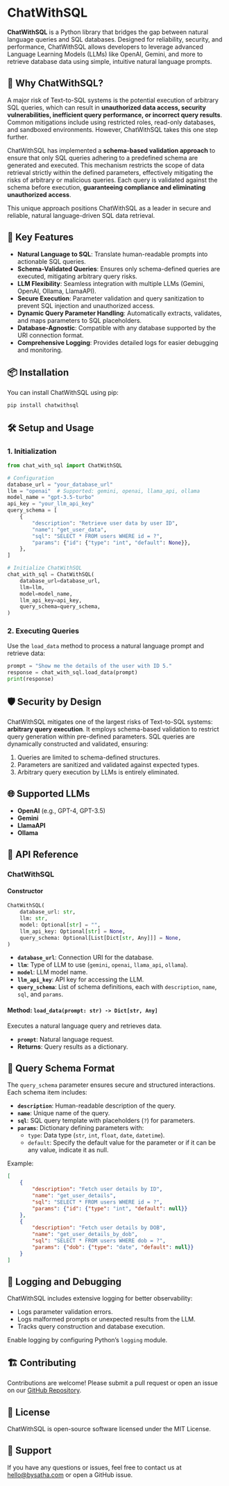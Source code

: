 # ChatWithSQL

**ChatWithSQL** is a Python library that bridges the gap between natural language queries and SQL databases. Designed for reliability, security, and performance, ChatWithSQL allows developers to leverage advanced Language Learning Models (LLMs) like OpenAI, Gemini, and more to retrieve database data using simple, intuitive natural language prompts.


## 🎯 Why ChatWithSQL?

A major risk of Text-to-SQL systems is the potential execution of arbitrary SQL queries, which can result in **unauthorized data access, security vulnerabilities, inefficient query performance, or incorrect query results**. Common mitigations include using restricted roles, read-only databases, and sandboxed environments. However, ChatWithSQL takes this one step further.


ChatWithSQL has implemented a **schema-based validation approach** to ensure that only SQL queries adhering to a predefined schema are generated and executed. This mechanism restricts the scope of data retrieval strictly within the defined parameters, effectively mitigating the risks of arbitrary or malicious queries. Each query is validated against the schema before execution, **guaranteeing compliance and eliminating unauthorized access**.


This unique approach positions ChatWithSQL as a leader in secure and reliable, natural language-driven SQL data retrieval.


## 🚀 Key Features

- **Natural Language to SQL**: Translate human-readable prompts into actionable SQL queries.
- **Schema-Validated Queries**: Ensures only schema-defined queries are executed, mitigating arbitrary query risks.
- **LLM Flexibility**: Seamless integration with multiple LLMs (Gemini, OpenAI, Ollama, LlamaAPI).
- **Secure Execution**: Parameter validation and query sanitization to prevent SQL injection and unauthorized access.
- **Dynamic Query Parameter Handling**: Automatically extracts, validates, and maps parameters to SQL placeholders.
- **Database-Agnostic**: Compatible with any database supported by the URI connection format.
- **Comprehensive Logging**: Provides detailed logs for easier debugging and monitoring.


## 📦 Installation

You can install ChatWithSQL using pip:

```bash
pip install chatwithsql
```


## 🛠️ Setup and Usage

### 1. **Initialization**

```python
from chat_with_sql import ChatWithSQL

# Configuration
database_url = "your_database_url"
llm = "openai"  # Supported: gemini, openai, llama_api, ollama
model_name = "gpt-3.5-turbo"
api_key = "your_llm_api_key"
query_schema = [
    {
        "description": "Retrieve user data by user ID",
        "name": "get_user_data",
        "sql": "SELECT * FROM users WHERE id = ?",
        "params": {"id": {"type": "int", "default": None}},
    },
]

# Initialize ChatWithSQL
chat_with_sql = ChatWithSQL(
    database_url=database_url,
    llm=llm,
    model=model_name,
    llm_api_key=api_key,
    query_schema=query_schema,
)
```

### 2. **Executing Queries**

Use the `load_data` method to process a natural language prompt and retrieve data:

```python
prompt = "Show me the details of the user with ID 5."
response = chat_with_sql.load_data(prompt)
print(response)
```


## 🛡️ Security by Design

ChatWithSQL mitigates one of the largest risks of Text-to-SQL systems: **arbitrary query execution**. It employs schema-based validation to restrict query generation within pre-defined parameters. SQL queries are dynamically constructed and validated, ensuring:

1. Queries are limited to schema-defined structures.
2. Parameters are sanitized and validated against expected types.
3. Arbitrary query execution by LLMs is entirely eliminated.


## 🌐 Supported LLMs

- **OpenAI** (e.g., GPT-4, GPT-3.5)
- **Gemini**
- **LlamaAPI**
- **Ollama**


## 🧰 API Reference

### **ChatWithSQL**

#### Constructor
```python
ChatWithSQL(
    database_url: str,
    llm: str,
    model: Optional[str] = "",
    llm_api_key: Optional[str] = None,
    query_schema: Optional[List[Dict[str, Any]]] = None,
)
```
- **`database_url`**: Connection URI for the database.
- **`llm`**: Type of LLM to use (`gemini`, `openai`, `llama_api`, `ollama`).
- **`model`**: LLM model name.
- **`llm_api_key`**: API key for accessing the LLM.
- **`query_schema`**: List of schema definitions, each with `description`, `name`, `sql`, and `params`.

#### Method: `load_data(prompt: str) -> Dict[str, Any]`
Executes a natural language query and retrieves data.
- **`prompt`**: Natural language request.
- **Returns**: Query results as a dictionary.


## 📝 Query Schema Format

The `query_schema` parameter ensures secure and structured interactions. Each schema item includes:
- **`description`**: Human-readable description of the query.
- **`name`**: Unique name of the query.
- **`sql`**: SQL query template with placeholders (`?`) for parameters.
- **`params`**: Dictionary defining parameters with:
  - `type`: Data type (`str`, `int`, `float`, `date`, `datetime`).
  - `default`: Specify the default value for the parameter or if it can be any value, indicate it as null.

Example:
```json
[
    {
        "description": "Fetch user details by ID",
        "name": "get_user_details",
        "sql": "SELECT * FROM users WHERE id = ?",
        "params": {"id": {"type": "int", "default": null}}
    },
    {
        "description": "Fetch user details by DOB",
        "name": "get_user_details_by_dob",
        "sql": "SELECT * FROM users WHERE dob = ?",
        "params": {"dob": {"type": "date", "default": null}}
    }
]
```


## 🐛 Logging and Debugging

ChatWithSQL includes extensive logging for better observability:
- Logs parameter validation errors.
- Logs malformed prompts or unexpected results from the LLM.
- Tracks query construction and database execution.

Enable logging by configuring Python’s `logging` module.


## 🏗️ Contributing

Contributions are welcome! Please submit a pull request or open an issue on our [GitHub Repository](https://github.com/sathninduk/ChatWithSQL).


## 📜 License

ChatWithSQL is open-source software licensed under the MIT License.


## 🤝 Support

If you have any questions or issues, feel free to contact us at [hello@bysatha.com](mailto:hello@bysatha.com) or open a GitHub issue.


